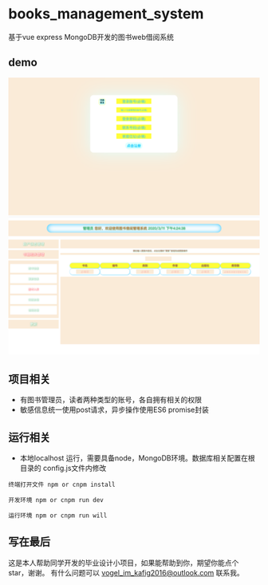 # books_management_system
基于vue express MongoDB开发的图书web借阅系统

## demo
![image](https://github.com/isCagedBird/books_management_system/blob/master/img/1.png)
![image](https://github.com/isCagedBird/books_management_system/blob/master/img/2.png)

## 项目相关
- 有图书管理员，读者两种类型的账号，各自拥有相关的权限
- 敏感信息统一使用post请求，异步操作使用ES6 promise封装

## 运行相关
- 本地localhost 运行，需要具备node，MongoDB环境。数据库相关配置在根目录的 config.js文件内修改
```
终端打开文件 npm or cnpm install
```
```
开发环境 npm or cnpm run dev
```
```
运行环境 npm or cnpm run will 
```
## 写在最后
这是本人帮助同学开发的毕业设计小项目，如果能帮助到你，期望你能点个 star，谢谢。
有什么问题可以 vogel_im_kafig2016@outlook.com 联系我。
